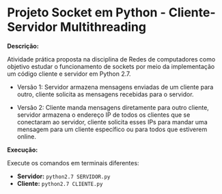 # Projeto Socket em Python - Cliente-Servidor Multithreading

**Descrição:**

Atividade prática proposta na disciplina de Redes de computadores como objetivo estudar o funcionamento de sockets por meio da implementação um código cliente e servidor em Python 2.7. 

* Versão 1: Servidor armazena mensagens enviadas de um cliente para outro, cliente solicita as mensagens recebidas para o servidor.

* Versão 2: Cliente manda mensagens diretamente para outro cliente, servidor armazena o endereço IP de todos os clientes que se conectaram ao servidor, cliente solicita esses IPs para mandar uma mensagem para um cliente específico ou para todos que estiverem online.

**Execução:**

Execute os comandos em terminais diferentes:

* **Servidor:** `python2.7 SERVIDOR.py`
* **Cliente:** `python2.7 CLIENTE.py`
